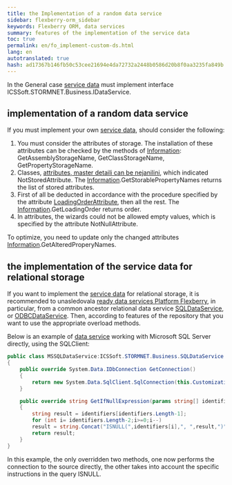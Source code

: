 ```yaml
--- 
title: the Implementation of a random data service 
sidebar: flexberry-orm_sidebar 
keywords: Flexberry ORM, data services 
summary: features of the implementation of the service data 
toc: true 
permalink: en/fo_implement-custom-ds.html 
lang: en 
autotranslated: true 
hash: ad17367b146fb50c53cee21694e4da72732a2448b0586d20b8f0aa3235fa849b 
--- 
```


In the General case [service data](fo_data-service.html) must implement interface ICSSoft.STORMNET.Business.IDataService. 

## implementation of a random data service 

If you must implement your own [service data](fo_data-service.html), should consider the following: 

1. You must consider the attributes of storage. The installation of these attributes can be checked by the methods of [Information](fo_methods-class-information.html): GetAssemblyStorageName, GetClassStorageName, GetPropertyStorageName. 
2. Classes, [attributes, master detaili can be nejanilini](fo_not-stored-attributes.html), which indicated NotStoredAttribute. The [Information](fo_methods-class-information.html).GetStorablePropertyNames returns the list of stored attributes. 
3. First of all be deducted in accordance with the procedure specified by the attribute [LoadingOrderAttribute](fo_order-loading-property.html), then all the rest. The [Information](fo_methods-class-information.html).GetLoadingOrder returns order. 
4. In attributes, the wizards could not be allowed empty values, which is specified by the attribute NotNullAttribute. 

To optimize, you need to update only the changed attributes [Information](fo_methods-class-information.html).GetAlteredProperyNames. 

## the implementation of the service data for relational storage 

If you want to implement the [service data](fo_data-service.html) for relational storage, it is recommended to unasledovala [ready data services Platform Flexberry](fo_standard-data-services.html), in particular, from a common ancestor relational data service [SQLDataService](fo_sql-data-service.html), or [ODBCDataService](fo_odbc-data-service.html). Then, according to features of the repository that you want to use the appropriate overload methods. 

Below is an example of [data service](fo_data-service.html) working with Microsoft SQL Server directly, using the SQLClient: 

``` csharp
public class MSSQLDataService:ICSSoft.STORMNET.Business.SQLDataService
{
    public override System.Data.IDbConnection GetConnection()
    {
        return new System.Data.SqlClient.SqlConnection(this.CustomizationString);
    }

    public override string GetIfNullExpression(params string[] identifiers)
    {
        string result = identifiers[identifiers.Length-1];
        for (int i= identifiers.Length-2;i>=0;i--)
        result = string.Concat("ISNULL(",identifiers[i],", ",result,")");
        return result;
    } 
}
``` 

In this example, the only overridden two methods, one now performs the connection to the source directly, the other takes into account the specific instructions in the query ISNULL. 



